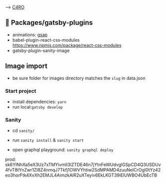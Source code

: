 --> [C4RO](https://c4ro.com/)

## 🚀 Packages/gatsby-plugins

- animations: [gsap](https://greensock.com/gsap/)
- babel-plugin-react-css-modules
  https://www.npmjs.com/package/react-css-modules
- gatsby-plugin-sanity-image

## Image import
- be sure folder for images directory matches the `slug` in data.json

### Start project
- install dependencies: `yarn`
- run local:`gatsby develop` 

### Sanity
- cd `sanity/` 
- run `sanity install` & `sanity start` 

- open graphql playground: `sanity graphql deploy` 

prod: sk6YlNhXa5eX3Uz7xTMYivmlI3IZTDE46n7jYtnFeWUdvglGSpCD4Q3USDUv4fvT8tYnZwr1ZI8Z4nmqJ7Tkfj1OWVYhtiw2SdMPAMD4zuuNeICrOgI0tYz42eo3horFtk4XvXh2EMJL4AimzkAlR2uXTeyiv6EkLKGT39iElUWBO4UbEcTB

